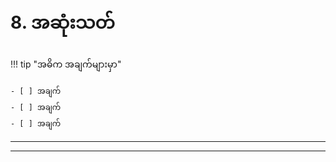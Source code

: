 <!--
CO_OP_TRANSLATOR_METADATA:
{
  "original_hash": "ef7f514ede16a170411752b56bedaa5a",
  "translation_date": "2025-09-25T02:07:53+00:00",
  "source_file": "workshop/docs/instructions/7-Wrap-up.md",
  "language_code": "my"
}
-->
# 8. အဆုံးသတ်

!!! tip "အဓိက အချက်များမှာ"

    - [ ] အချက်
    - [ ] အချက်
    - [ ] အချက်

---

---

